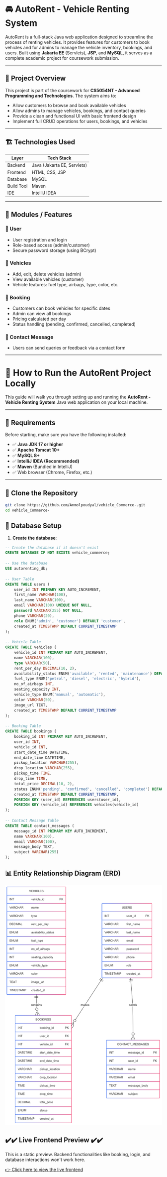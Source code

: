 # 🚘 AutoRent - Vehicle Renting System

AutoRent is a full-stack Java web application designed to streamline the process of renting vehicles. It provides features for customers to book vehicles and for admins to manage the vehicle inventory, bookings, and users. Built using **Jakarta EE** (Servlets), **JSP**, and **MySQL**, it serves as a complete academic project for coursework submission.

---

## 📌 Project Overview

This project is part of the coursework for **CS5054NT - Advanced Programming and Technologies**. The system aims to:

- Allow customers to browse and book available vehicles
- Allow admins to manage vehicles, bookings, and contact queries
- Provide a clean and functional UI with basic frontend design
- Implement full CRUD operations for users, bookings, and vehicles

---

## 🏗️ Technologies Used

| Layer       | Tech Stack                  |
|------------|-----------------------------|
| Backend     | Java (Jakarta EE, Servlets) |
| Frontend    | HTML, CSS, JSP              |
| Database    | MySQL                       |
| Build Tool  | Maven                       |
| IDE         | IntelliJ IDEA               |

---

## 📁 Modules / Features

### 👤 User
- User registration and login
- Role-based access (admin/customer)
- Secure password storage (using BCrypt)

### 🚗 Vehicles
- Add, edit, delete vehicles (admin)
- View available vehicles (customer)
- Vehicle features: fuel type, airbags, type, color, etc.

### 📅 Booking
- Customers can book vehicles for specific dates
- Admin can view all bookings
- Pricing calculated per day
- Status handling (pending, confirmed, cancelled, completed)

### 📩 Contact Message
- Users can send queries or feedback via a contact form

---


# 🚀 How to Run the AutoRent Project Locally

This guide will walk you through setting up and running the **AutoRent - Vehicle Renting System** Java web application on your local machine.

---

## 🧱 Requirements

Before starting, make sure you have the following installed:

- ✅ **Java JDK 17 or higher**
- ✅ **Apache Tomcat 10+**
- ✅ **MySQL 8+**
- ✅ **IntelliJ IDEA (Recommended)**
- ✅ **Maven** (Bundled in IntelliJ)
- ✅ Web browser (Chrome, Firefox, etc.)

---

## 🔄 Clone the Repository

```bash
git clone https://github.com/Anmolpoudyal/vehicle_Commerce-.git
cd vehicle_Commerce-
```
## 🧰 Database Setup

1. **Create the database**:

```sql
-- Create the database if it doesn't exist
CREATE DATABASE IF NOT EXISTS vehicle_commerce;

-- Use the database
USE autorenting_db;

-- User Table
CREATE TABLE users (
    user_id INT PRIMARY KEY AUTO_INCREMENT,
    first_name VARCHAR(100),
    last_name VARCHAR(100),
    email VARCHAR(100) UNIQUE NOT NULL,
    password VARCHAR(255) NOT NULL,
    phone VARCHAR(20),
    role ENUM('admin', 'customer') DEFAULT 'customer',
    created_at TIMESTAMP DEFAULT CURRENT_TIMESTAMP
);

-- Vehicle Table
CREATE TABLE vehicles (
    vehicle_id INT PRIMARY KEY AUTO_INCREMENT,
    name VARCHAR(100),
    type VARCHAR(50),
    rent_per_day DECIMAL(10, 2),
    availability_status ENUM('available', 'rented', 'maintenance') DEFAULT 'available',
    fuel_type ENUM('petrol', 'diesel', 'electric', 'hybrid'),
    no_of_airbags INT,
    seating_capacity INT,
    vehicle_type ENUM('manual', 'automatic'),
    color VARCHAR(50),
    image_url TEXT,
    created_at TIMESTAMP DEFAULT CURRENT_TIMESTAMP
);

-- Booking Table
CREATE TABLE bookings (
    booking_id INT PRIMARY KEY AUTO_INCREMENT,
    user_id INT,
    vehicle_id INT,
    start_date_time DATETIME,
    end_date_time DATETIME,
    pickup_location VARCHAR(255),
    drop_location VARCHAR(255),
    pickup_time TIME,
    drop_time TIME,
    total_price DECIMAL(10, 2),
    status ENUM('pending', 'confirmed', 'cancelled', 'completed') DEFAULT 'pending',
    created_at TIMESTAMP DEFAULT CURRENT_TIMESTAMP,
    FOREIGN KEY (user_id) REFERENCES users(user_id),
    FOREIGN KEY (vehicle_id) REFERENCES vehicles(vehicle_id)
);

-- Contact Message Table
CREATE TABLE contact_messages (
    message_id INT PRIMARY KEY AUTO_INCREMENT,
    name VARCHAR(100),
    email VARCHAR(100),
    message_body TEXT,
    subject VARCHAR(255)
);
```
## 📊 Entity Relationship Diagram (ERD)

![ERD Diagram](src/main/webapp/assets/images/erd.png)

## ✔️✔️ Live Frontend Preview ✔️✔️

This is a static preview. Backend functionalities like booking, login, and database interactions won't work here. 

[👉 Click here to view the live frontend](https://bidur7745.github.io/-AutoRent-Vehicle-Renting-System/)